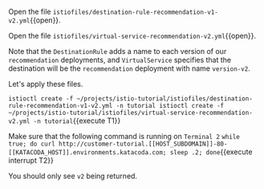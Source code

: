 Open the file `istiofiles/destination-rule-recommendation-v1-v2.yml`{{open}}.

Open the file `istiofiles/virtual-service-recommendation-v2.yml`{{open}}.

Note that the `DestinationRule` adds a name to each version of our `recommendation` deployments, and `VirtualService` specifies that the destination will be the `recommendation` deployment with name `version-v2`.

Let's apply these files.

`
istioctl create -f ~/projects/istio-tutorial/istiofiles/destination-rule-recommendation-v1-v2.yml -n tutorial
istioctl create -f ~/projects/istio-tutorial/istiofiles/virtual-service-recommendation-v2.yml -n tutorial
`{{execute T1}}

Make sure that the following command is running on `Terminal 2` `while true; do curl http://customer-tutorial.[[HOST_SUBDOMAIN]]-80-[[KATACODA_HOST]].environments.katacoda.com; sleep .2; done`{{execute interrupt T2}}

You should only see `v2` being returned.
